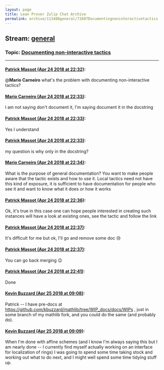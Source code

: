 ```yaml
---
layout: page
title: Lean Prover Zulip Chat Archive 
permalink: archive/113488general/72607Documentingnoninteractivetactics.html
---
```


## Stream: [general](index.html)
### Topic: [Documenting non-interactive tactics](72607Documentingnoninteractivetactics.html)

---

#### [Patrick Massot (Apr 24 2018 at 22:32)](https://leanprover.zulipchat.com/#narrow/stream/113488-general/topic/Documenting%20non-interactive%20tactics/near/125638696):
@**Mario Carneiro** what's the problem with documenting non-interactive tactics?

#### [Mario Carneiro (Apr 24 2018 at 22:33)](https://leanprover.zulipchat.com/#narrow/stream/113488-general/topic/Documenting%20non-interactive%20tactics/near/125638723):
I am not saying don't document it, I'm saying document it in the docstring

#### [Patrick Massot (Apr 24 2018 at 22:33)](https://leanprover.zulipchat.com/#narrow/stream/113488-general/topic/Documenting%20non-interactive%20tactics/near/125638738):
Yes I understand

#### [Patrick Massot (Apr 24 2018 at 22:33)](https://leanprover.zulipchat.com/#narrow/stream/113488-general/topic/Documenting%20non-interactive%20tactics/near/125638742):
my question is why only in the docstring?

#### [Mario Carneiro (Apr 24 2018 at 22:34)](https://leanprover.zulipchat.com/#narrow/stream/113488-general/topic/Documenting%20non-interactive%20tactics/near/125638824):
What is the purpose of general documentation? You want to make people aware that the tactic exists and how to use it. Local tactics need not have this kind of exposure, it is sufficient to have documentation for people who see it and want to know what it does or how it works

#### [Patrick Massot (Apr 24 2018 at 22:36)](https://leanprover.zulipchat.com/#narrow/stream/113488-general/topic/Documenting%20non-interactive%20tactics/near/125638896):
Ok, it's true in this case one can hope people interested in creating such instances will have a look at existing ones, see the tactic and follow the link

#### [Patrick Massot (Apr 24 2018 at 22:37)](https://leanprover.zulipchat.com/#narrow/stream/113488-general/topic/Documenting%20non-interactive%20tactics/near/125638922):
It's difficult for me but ok, I'll go and remove some doc :cry:

#### [Patrick Massot (Apr 24 2018 at 22:37)](https://leanprover.zulipchat.com/#narrow/stream/113488-general/topic/Documenting%20non-interactive%20tactics/near/125638932):
You can go back merging :wink:

#### [Patrick Massot (Apr 24 2018 at 22:41)](https://leanprover.zulipchat.com/#narrow/stream/113488-general/topic/Documenting%20non-interactive%20tactics/near/125639129):
Done

#### [Kevin Buzzard (Apr 25 2018 at 09:08)](https://leanprover.zulipchat.com/#narrow/stream/113488-general/topic/Documenting%20non-interactive%20tactics/near/125659565):
Patrick -- I have pre-docs at https://github.com/kbuzzard/mathlib/tree/WIP_docs/docs/WIPs , just in some branch of my mathlib fork, and you could do the same (and probably do).

#### [Kevin Buzzard (Apr 25 2018 at 09:09)](https://leanprover.zulipchat.com/#narrow/stream/113488-general/topic/Documenting%20non-interactive%20tactics/near/125659576):
When I'm done with affine schemes (and I know I'm always saying this but I am nearly done -- I currently find myself actually working on an interface for localization of rings) I was going to spend some time taking stock and working out what to do next, and I might well spend some time tidying stuff up.

